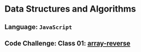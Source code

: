 # Data Structures and Algorithms

## Language: `JavaScript`

## Code Challenge: Class 01: [array-reverse](code-challenges/arrayReverse/README.md)